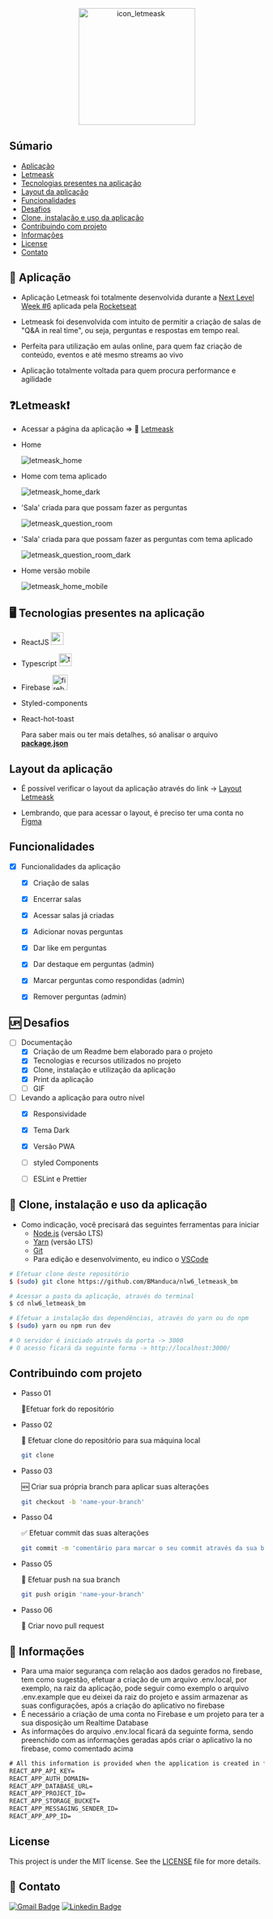 

<p align="center">
  <img alt="icon_letmeask" title="Letmeask" src="src/assets/images/logo.svg" width="230px">
</p>


## Súmario


* [Aplicação](#📲-aplicação)
* [Letmeask](#❓letmeask❗)
* [Tecnologias presentes na aplicação](#🖥-tecnologias-presentes-na-aplicação)
* [Layout da aplicação](#layout-da-aplicação)
* [Funcionalidades](#funcionalidades)
* [Desafios](#🆙-desafios)
* [Clone, instalação e uso da aplicação](#🚀-clone-instalação-e-uso-da-aplicação)
* [Contribuindo com projeto](#contribuindo-com-projeto)
* [Informações](#📣-informações)
* [License](#license)
* [Contato](#📧-contato)



## 📲 Aplicação

* Aplicação Letmeask foi totalmente desenvolvida durante a [Next Level Week #6](https://nextlevelweek.com/pre-nlw) aplicada pela [Rocketseat](https://rocketseat.com.br/sobre)

* Letmeask foi desenvolvida com intuito de permitir a criação de salas de "Q&A in real time", ou seja, perguntas e respostas em tempo real.

* Perfeita para utilização em aulas online, para quem faz criação de conteúdo, eventos e até mesmo streams ao vivo

* Aplicação totalmente voltada para quem procura performance e agilidade

  

## ❓Letmeask❗

* Acessar a página da aplicação  =>  👾 [Letmeask](https://letmeask-8ff68.web.app)
  

* Home

  ![letmeask_home](./public/assets/letmeask_home.png)

  

* Home com tema aplicado

  ![letmeask_home_dark](./public/assets/letmeask_home_dark.png)

  

* 'Sala' criada para que possam fazer as perguntas

  ![letmeask_question_room](./public/assets/letmeask_question_room.png)

  
  

* 'Sala' criada para que possam fazer as perguntas com tema aplicado

  ![letmeask_question_room_dark](./public/assets/letmeask_question_room_dark.png)



* Home versão mobile

  ![letmeask_home_mobile](./public/assets/letmeask_home_mobile.png)

  

## 🖥 Tecnologias presentes na aplicação

* ReactJS <img src="./public/assets/react-original.svg" alt="react-original" width="25px" />

* Typescript  <img src="./public/assets/typescript-original.svg" alt="typescript-original" width="25px" />

* Firebase  <img src="./public/assets/firebase-plain.svg" alt="firebase-plain" width="30px" />

* Styled-components

* React-hot-toast

   Para saber mais ou ter mais detalhes, só analisar o arquivo **[package.json](./package.json)**



## Layout da aplicação

* É possível verificar o layout da aplicação através do link -> [Layout Letmeask](https://www.figma.com/file/u0BQK8rCf2KgzcukdRRCWh/Letmeask/duplicate)

* Lembrando, que para acessar o layout, é preciso ter uma conta no [Figma](http://figma.com)



## Funcionalidades

- [x] Funcionalidades da aplicação
  - [x] Criação de salas
  - [x] Encerrar salas
  - [x] Acessar salas já criadas
  - [x] Adicionar novas perguntas
  - [x] Dar like em perguntas
  - [x] Dar destaque em perguntas (admin)
  - [x] Marcar perguntas como respondidas (admin)
  - [x] Remover perguntas (admin)



## 🆙 Desafios

- [ ] Documentação
  - [x] Criação de um Readme bem elaborado para o projeto
  - [x] Tecnologias e recursos utilizados no projeto
  - [x] Clone, instalação e utilização da aplicação
  - [x] Print da aplicação
  - [ ] GIF 
- [ ] Levando a aplicação para outro nível
  - [x] Responsividade
  - [x] Tema Dark
  - [x] Versão PWA
  - [ ] styled Components
  - [ ] ESLint e Prettier



## 🚀 Clone, instalação e uso da aplicação

* Como indicação, você precisará das seguintes ferramentas para iniciar
  * [Node.js](https://nodejs.org/pt-br/) (versão LTS)
  * [Yarn](https://classic.yarnpkg.com/en/docs/install/) (versão LTS)
  * [Git](https://git-scm.com)
  * Para edição e desenvolvimento, eu indico o [VSCode](https://code.visualstudio.com/)

```bash
# Efetuar clone deste repositório
$ (sudo) git clone https://github.com/BManduca/nlw6_letmeask_bm

# Acessar a pasta da aplicação, através do terminal
$ cd nlw6_letmeask_bm

# Efetuar a instalação das dependências, através do yarn ou do npm
$ (sudo) yarn ou npm run dev

# O servidor é iniciado através da porta -> 3000
# O acesso ficará da seguinte forma -> http://localhost:3000/

```



## Contribuindo com projeto

* Passo 01

  🍴Efetuar fork do repositório

* Passo 02

  👯 Efetuar clone do repositório para sua máquina local

  ```bash
  git clone 
  ```

* Passo 03

  🆕 Criar sua própria branch para aplicar suas alterações

  ```bash
  git checkout -b 'name-your-branch'
  ```

* Passo 04

  ✅ Efetuar commit das suas alterações

  ``` bash
  git commit -m 'comentário para marcar o seu commit através da sua branch'
  ```

* Passo 05

  📌 Efetuar push na sua branch 

  ``` bash
  git push origin 'name-your-branch'
  ```

* Passo 06

  🔁 Criar novo pull request



## 📣 Informações

* Para uma maior segurança com relação aos dados gerados no firebase, tem como sugestão, efetuar a criação de um arquivo .env.local, por exemplo, na raiz da aplicação, pode seguir como exemplo o arquivo .env.example que eu deixei da raiz do projeto e assim armazenar as suas configurações, após a criação do aplicativo no firebase
* É necessário a criação de uma conta no Firebase e um projeto para ter a sua disposição um Realtime Database
* As informações do arquivo .env.local ficará da seguinte forma, sendo preenchido com as informações geradas após criar o aplicativo la no firebase, como comentado acima

```latex
# All this information is provided when the application is created in firebase
REACT_APP_API_KEY=
REACT_APP_AUTH_DOMAIN=
REACT_APP_DATABASE_URL=
REACT_APP_PROJECT_ID=
REACT_APP_STORAGE_BUCKET=
REACT_APP_MESSAGING_SENDER_ID=
REACT_APP_APP_ID=
```



## License

This project is under the MIT license. See the [LICENSE](LICENSE.md) file  for more details.

## 📧 Contato

[![Gmail Badge](https://img.shields.io/badge/-brunnomanducarfe@gmail.com-c14438?style=flat-square&logo=Gmail&logoColor=white&link=mailto:brunnomanducarfe@gmail.com)](mailto:brunnomanducarfe@gmail.com) [![Linkedin Badge](https://img.shields.io/badge/-Linkedin-blue?style=flat-square&logo=Linkedin&logoColor=white&link=https://www.linkedin.com/in/brunno-manduca-b97080118/)](https://www.linkedin.com/in/brunno-manduca-b97080118/) 





